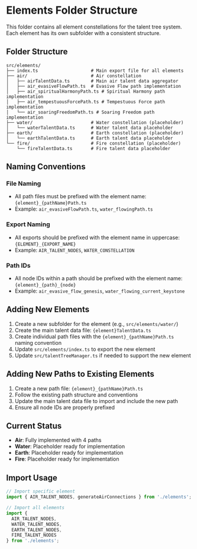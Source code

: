 # Elements Folder Structure

This folder contains all element constellations for the talent tree system. Each element has its own subfolder with a consistent structure.

## Folder Structure

```
src/elements/
├── index.ts                    # Main export file for all elements
├── air/                        # Air constellation
│   ├── airTalentData.ts        # Main air talent data aggregator
│   ├── air_evasiveFlowPath.ts  # Evasive Flow path implementation
│   ├── air_spiritualHarmonyPath.ts # Spiritual Harmony path implementation
│   ├── air_tempestuousForcePath.ts # Tempestuous Force path implementation
│   └── air_soaringFreedomPath.ts # Soaring Freedom path implementation
├── water/                      # Water constellation (placeholder)
│   └── waterTalentData.ts      # Water talent data placeholder
├── earth/                      # Earth constellation (placeholder)
│   └── earthTalentData.ts      # Earth talent data placeholder
└── fire/                       # Fire constellation (placeholder)
    └── fireTalentData.ts       # Fire talent data placeholder
```

## Naming Conventions

### File Naming
- All path files must be prefixed with the element name: `{element}_{pathName}Path.ts`
- Example: `air_evasiveFlowPath.ts`, `water_flowingPath.ts`

### Export Naming
- All exports should be prefixed with the element name in uppercase: `{ELEMENT}_{EXPORT_NAME}`
- Example: `AIR_TALENT_NODES`, `WATER_CONSTELLATION`

### Path IDs
- All node IDs within a path should be prefixed with the element name: `{element}_{path}_{node}`
- Example: `air_evasive_flow_genesis`, `water_flowing_current_keystone`

## Adding New Elements

1. Create a new subfolder for the element (e.g., `src/elements/water/`)
2. Create the main talent data file: `{element}TalentData.ts`
3. Create individual path files with the `{element}_{pathName}Path.ts` naming convention
4. Update `src/elements/index.ts` to export the new element
5. Update `src/talentTreeManager.ts` if needed to support the new element

## Adding New Paths to Existing Elements

1. Create a new path file: `{element}_{pathName}Path.ts`
2. Follow the existing path structure and conventions
3. Update the main talent data file to import and include the new path
4. Ensure all node IDs are properly prefixed

## Current Status

- **Air**: Fully implemented with 4 paths
- **Water**: Placeholder ready for implementation
- **Earth**: Placeholder ready for implementation  
- **Fire**: Placeholder ready for implementation

## Import Usage

```typescript
// Import specific element
import { AIR_TALENT_NODES, generateAirConnections } from './elements';

// Import all elements
import { 
  AIR_TALENT_NODES, 
  WATER_TALENT_NODES, 
  EARTH_TALENT_NODES, 
  FIRE_TALENT_NODES 
} from './elements';
``` 